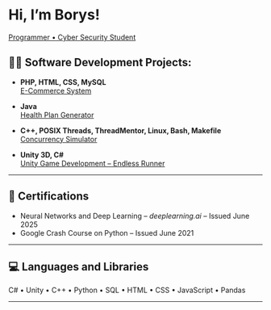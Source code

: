 # Hi, I’m Borys!
[Programmer • Cyber Security Student](https://www.linkedin.com/in/borys-railean/)

## 👨‍💻 Software Development Projects:

- **PHP, HTML, CSS, MySQL**  
  [E-Commerce System](https://github.com/borysrr/FitLab.git)

- **Java**   
  [Health Plan Generator](https://github.com/borysrailean/health_plan_software.git)

- **C++, POSIX Threads, ThreadMentor, Linux, Bash, Makefile**  
  [Concurrency Simulator](https://github.com/borysrr/Concurrency-Simulator.git)

- **Unity 3D, C#**  
  [Unity Game Development – Endless Runner](https://github.com/borysrr/Final.git)

---

## 📜 Certifications
- Neural Networks and Deep Learning – *deeplearning.ai* – Issued June 2025  
- Google Crash Course on Python – Issued June 2021  

---

## 💻 Languages and Libraries
C# • Unity • C++ • Python • SQL • HTML • CSS • JavaScript • Pandas

---
